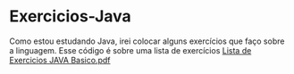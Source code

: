# Exercicios-Java
Como estou estudando Java, irei colocar alguns exercícios que faço sobre a linguagem.
Esse código é sobre uma lista de exercícios
[Lista de Exercicios JAVA Basico.pdf](https://github.com/HecLazz/Exercicios-Java/files/11897710/Lista.de.Exercicios.JAVA.Basico.pdf)
